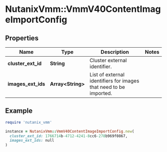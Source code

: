 # NutanixVmm::VmmV40ContentImageImportConfig

## Properties

| Name | Type | Description | Notes |
| ---- | ---- | ----------- | ----- |
| **cluster_ext_id** | **String** | Cluster external identifier. |  |
| **images_ext_ids** | **Array&lt;String&gt;** | List of external identifiers for images that need to be imported. |  |

## Example

```ruby
require 'nutanix_vmm'

instance = NutanixVmm::VmmV40ContentImageImportConfig.new(
  cluster_ext_id: 1766714b-4712-4241-8cc6-278b969f0867,
  images_ext_ids: null
)
```

